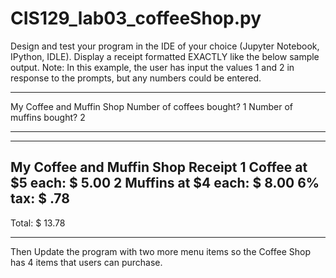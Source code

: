 # CIS129_lab03_coffeeShop.py
Design and test your program in the IDE of your choice (Jupyter Notebook, IPython, IDLE).
Display a receipt formatted EXACTLY like the below sample output. Note: In this example, the user has input the values 1 and 2 in response to the prompts, but any numbers could be entered.

***************************************
My Coffee and Muffin Shop
Number of coffees bought?
1
Number of muffins bought?
2
***************************************

***************************************
My Coffee and Muffin Shop Receipt
1 Coffee at $5 each: $ 5.00
2 Muffins at $4 each: $ 8.00
6% tax: $ .78
---------
Total: $ 13.78
***************************************
Then Update the program with two more menu items so the Coffee Shop has 4 items that users can purchase. 

